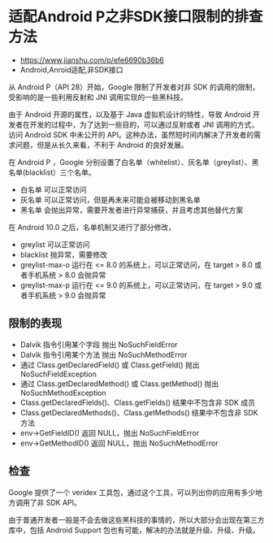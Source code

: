 # 适配Android P之非SDK接口限制的排查方法
- https://www.jianshu.com/p/efe6690b36b6
- Android,Anroid适配,非SDK接口

从 Android P（API 28）开始，Google 限制了开发者对非 SDK 的调用的限制，受影响的是一些利用反射和 JNI 调用实现的一些黑科技。

由于 Android 开源的属性，以及基于 Java 虚拟机设计的特性，导致 Android 开发者在开发的过程中，为了达到一些目的，可以通过反射或者 JNI 调用的方式，访问 Android SDK 中未公开的 API。这种办法，虽然短时间内解决了开发者的需求问题，但是从长久来看，不利于 Android 的良好发展。

在 Android P ，Google 分别设置了白名单（whitelist）、灰名单（greylist）、黑名单(blacklist）三个名单。

 - 白名单 可以正常访问
 - 灰名单 可以正常访问，但是再未来可能会被移动到黑名单
 - 黑名单 会抛出异常，需要开发者进行异常捕获，并且考虑其他替代方案
 
 在 Android 10.0 之后，名单机制又进行了部分修改，
 
  - greylist 可以正常访问
  - blacklist 抛异常，需要修改
  - greylist-max-o  运行在 <= 8.0 的系统上，可以正常访问，在 target > 8.0 或者手机系统 > 8.0 会抛异常
  - greylist-max-p  运行在 <= 9.0 的系统上，可以正常访问，在 target > 9.0 或者手机系统 > 9.0 会抛异常

## 限制的表现

 - Dalvik 指令引用某个字段 抛出 NoSuchFieldError
 - Dalvik 指令引用某个方法 抛出 NoSuchMethodError
 - 通过 Class.getDeclaredField() 或 Class.getField() 抛出 NoSuchFieldException
 - 通过 Class.getDeclaredMethod() 或 Class.getMethod() 抛出  NoSuchMethodException
 - Class.getDeclaredFields()、Class.getFields() 结果中不包含非 SDK 成员
 - Class.getDeclaredMethods()、Class.getMethods() 结果中不包含非 SDK 方法
 - env->GetFieldID() 返回 NULL，抛出 NoSuchFieldError
 - env->GetMethodID() 返回 NULL，抛出 NoSuchMethodError
 
## 检查
 
 Google 提供了一个 veridex 工具包，通过这个工具，可以列出你的应用有多少地方调用了非 SDK API。
 
 由于普通开发者一般是不会去做这些黑科技的事情的，所以大部分会出现在第三方库中，包括 Android Support 包也有可能，解决的办法就是升级、升级、升级。
 
 
 
